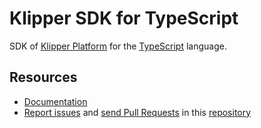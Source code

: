 Klipper SDK for TypeScript
==========================

SDK of [Klipper Platform](https://github.com/klipperdev/klipper) for the
[TypeScript](https://www.typescriptlang.org) language.

Resources
---------

- [Documentation](https://doc.klipper.dev/sdk/typescript)
- [Report issues](https://github.com/klipperdev/sdk-typescript/issues)
  and [send Pull Requests](https://github.com/klipperdev/sdk-typescript/pulls)
  in this [repository](https://github.com/klipperdev/sdk-typescript)
